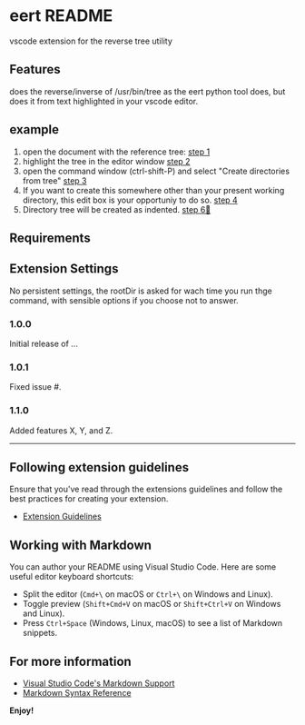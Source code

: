 # eert README

vscode extension for the reverse tree utility

## Features

does the reverse/inverse of /usr/bin/tree as the eert python tool does, but does it from text highlighted in your vscode editor.

## example
1. open the document with the reference tree: [step 1](docs/images/ss-1.png)
2. highlight the tree in the editor window [step 2](docs/images/ss-2.png)
3. open the command window (ctrl-shift-P) and select "Create directories from tree"  [step 3](docs/images/ss-3.png)
4. If you want to create this somewhere other than your present working directory, this edit box is your opportuniy to do so. [step 4](docs/images/ss-4.png)
6. Directory tree will be created as indented. [step 6🚡](docs/images/ss-6.png)

## Requirements

## Extension Settings

No persistent settings, the rootDir is asked for wach time you run thge command, with sensible options if you choose not to answer.
 ### 1.0.0

Initial release of ...

### 1.0.1

Fixed issue #.

### 1.1.0

Added features X, Y, and Z.

---

## Following extension guidelines

Ensure that you've read through the extensions guidelines and follow the best practices for creating your extension.

* [Extension Guidelines](https://code.visualstudio.com/api/references/extension-guidelines)

## Working with Markdown

You can author your README using Visual Studio Code. Here are some useful editor keyboard shortcuts:

* Split the editor (`Cmd+\` on macOS or `Ctrl+\` on Windows and Linux).
* Toggle preview (`Shift+Cmd+V` on macOS or `Shift+Ctrl+V` on Windows and Linux).
* Press `Ctrl+Space` (Windows, Linux, macOS) to see a list of Markdown snippets.

## For more information

* [Visual Studio Code's Markdown Support](http://code.visualstudio.com/docs/languages/markdown)
* [Markdown Syntax Reference](https://help.github.com/articles/markdown-basics/)

**Enjoy!**
